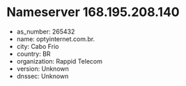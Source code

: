 # Nameserver 168.195.208.140

* as_number: 265432
* name: optyinternet.com.br.
* city: Cabo Frio
* country: BR
* organization: Rappid Telecom
* version: Unknown
* dnssec: Unknown
